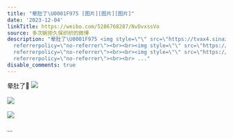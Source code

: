 ```yaml
---
title: "晕肚了\U0001F975 [图片][图片][图片]"
date: '2023-12-04'
linkTitle: https://weibo.com/5286768287/NvDvxssVo
source: 多次婉拒久保织织的微博
description: "晕肚了\U0001F975 <img style=\"\" src=\"https://tvax4.sinaimg.cn/large/005LMJWfgy1hki9y42xt0g30ha0n0qvg.gif\"
  referrerpolicy=\"no-referrer\"><br><br><img style=\"\" src=\"https://tvax1.sinaimg.cn/large/005LMJWfgy1hki9y1yec7g308p06k4qq.gif\"
  referrerpolicy=\"no-referrer\"><br><br><img style=\"\" src=\"https://tvax3.sinaimg.cn/large/005LMJWfgy1hki9y4jrmtj309306umx5.jpg\"
  referrerpolicy=\"no-referrer\"><br><br> ..."
disable_comments: true
---
```

晕肚了🥵 <img style="" src="https://tvax4.sinaimg.cn/large/005LMJWfgy1hki9y42xt0g30ha0n0qvg.gif" referrerpolicy="no-referrer"><br><br><img style="" src="https://tvax1.sinaimg.cn/large/005LMJWfgy1hki9y1yec7g308p06k4qq.gif" referrerpolicy="no-referrer"><br><br><img style="" src="https://tvax3.sinaimg.cn/large/005LMJWfgy1hki9y4jrmtj309306umx5.jpg" referrerpolicy="no-referrer"><br><br> ...